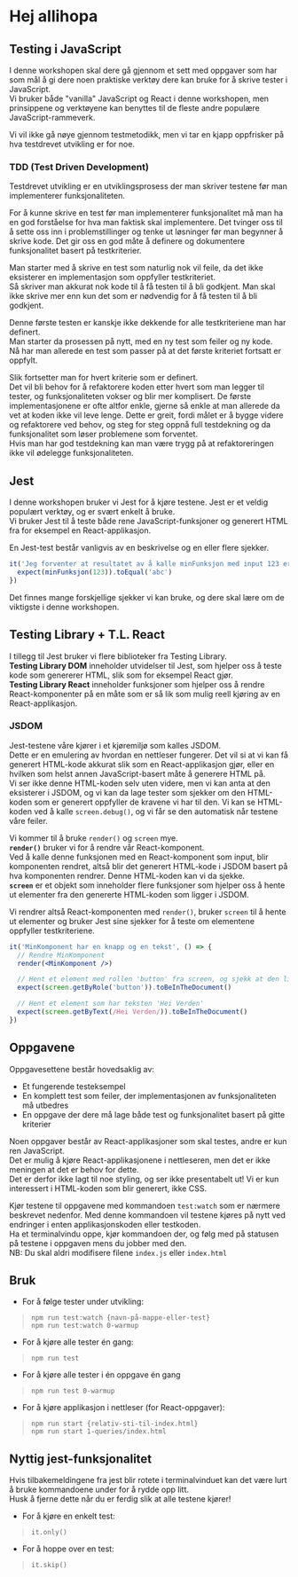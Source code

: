 # Hej allihopa

## Testing i JavaScript
I denne workshopen skal dere gå gjennom et sett med oppgaver som har som mål å gi dere noen praktiske verktøy dere kan bruke for å skrive tester i JavaScript.  
Vi bruker både "vanilla" JavaScript og React i denne workshopen, men prinsippene og verktøyene kan benyttes til de fleste andre populære JavaScript-rammeverk.

Vi vil ikke gå nøye gjennom testmetodikk, men vi tar en kjapp oppfrisker på hva testdrevet utvikling er for noe.

### TDD (Test Driven Development)
Testdrevet utvikling er en utviklingsprosess der man skriver testene før man implementerer funksjonaliteten.  

For å kunne skrive en test før man implementerer funksjonalitet må man ha en god forståelse for hva man faktisk skal implementere. Det tvinger oss til å sette oss inn i problemstillinger og tenke ut løsninger før man begynner å skrive kode. Det gir oss en god måte å definere og dokumentere funksjonalitet basert på testkriterier.

Man starter med å skrive en test som naturlig nok vil feile, da det ikke eksisterer en implementasjon som oppfyller testkriteriet.  
Så skriver man akkurat nok kode til å få testen til å bli godkjent. Man skal ikke skrive mer enn kun det som er nødvendig for å få testen til å bli godkjent.  

Denne første testen er kanskje ikke dekkende for alle testkriteriene man har definert.  
Man starter da prosessen på nytt, med en ny test som feiler og ny kode.  
Nå har man allerede en test som passer på at det første kriteriet fortsatt er oppfylt.  

Slik fortsetter man for hvert kriterie som er definert.  
Det vil bli behov for å refaktorere koden etter hvert som man legger til tester, og funksjonaliteten vokser og blir mer komplisert. De første implementasjonene er ofte altfor enkle, gjerne så enkle at man allerede da vet at koden ikke vil leve lenge. Dette er greit, fordi målet er å bygge videre og refaktorere ved behov, og steg for steg oppnå full testdekning og da funksjonalitet som løser problemene som forventet.  
Hvis man har god testdekning kan man være trygg på at refaktoreringen ikke vil ødelegge funksjonaliteten.  

## Jest
I denne workshopen bruker vi Jest for å kjøre testene. Jest er et veldig populært verktøy, og er svært enkelt å bruke.  
Vi bruker Jest til å teste både rene JavaScript-funksjoner og generert HTML fra for eksempel en React-applikasjon.

En Jest-test består vanligvis av en beskrivelse og en eller flere sjekker.
```js
it('Jeg forventer at resultatet av å kalle minFunksjon med input 123 er likt "abc"', () => {
  expect(minFunksjon(123)).toEqual('abc')
})
```
Det finnes mange forskjellige sjekker vi kan bruke, og dere skal lære om de viktigste i denne workshopen.

## Testing Library + T.L. React
I tillegg til Jest bruker vi flere biblioteker fra Testing Library.  
**Testing Library DOM** inneholder utvidelser til Jest, som hjelper oss å teste kode som genererer HTML, slik som for eksempel React gjør.  
**Testing Library React** inneholder funksjoner som hjelper oss å rendre React-komponenter på en måte som er så lik som mulig reell kjøring av en React-applikasjon.

### JSDOM
Jest-testene våre kjører i et kjøremiljø som kalles JSDOM.  
Dette er en emulering av hvordan en nettleser fungerer. Det vil si at vi kan få generert HTML-kode akkurat slik som en React-applikasjon gjør, eller en hvilken som helst annen JavaScript-basert måte å generere HTML på.  
Vi ser ikke denne HTML-koden selv uten videre, men vi kan anta at den eksisterer i JSDOM, og vi kan da lage tester som sjekker om den HTML-koden som er generert oppfyller de kravene vi har til den. Vi kan se HTML-koden ved å kalle `screen.debug()`, og vi får se den automatisk når testene våre feiler.

Vi kommer til å bruke `render()` og `screen` mye.  
**`render()`** bruker vi for å rendre vår React-komponent.  
Ved å kalle denne funksjonen med en React-komponent som input, blir komponenten rendret, altså blir det generert HTML-kode i JSDOM basert på hva komponenten rendrer. Denne HTML-koden kan vi da sjekke.  
**`screen`** er et objekt som inneholder flere funksjoner som hjelper oss å hente ut elementer fra den genererte HTML-koden som ligger i JSDOM.  

Vi rendrer altså React-komponenten med `render()`, bruker `screen` til å hente ut elementer og bruker Jest sine sjekker for å teste om elementene oppfyller testkriteriene.


```jsx
it('MinKomponent har en knapp og en tekst', () => {
  // Rendre MinKomponent
  render(<MinKomponent />)

  // Hent et element med rollen 'button' fra screen, og sjekk at den ligger i DOM-en
  expect(screen.getByRole('button')).toBeInTheDocument()

  // Hent et element som har teksten 'Hei Verden'
  expect(screen.getByText(/Hei Verden/)).toBeInTheDocument()
})
```

## Oppgavene
Oppgavesettene består hovedsaklig av:
- Et fungerende testeksempel
- En komplett test som feiler, der implementasjonen av funksjonaliteten må utbedres
- En oppgave der dere må lage både test og funksjonalitet basert på gitte kriterier

Noen oppgaver består av React-applikasjoner som skal testes, andre er kun ren JavaScript.  
Det er mulig å kjøre React-applikasjonene i nettleseren, men det er ikke meningen at det er behov for dette.  
Det er derfor ikke lagt til noe styling, og ser ikke presentabelt ut!
Vi er kun interessert i HTML-koden som blir generert, ikke CSS.

Kjør testene til oppgavene med kommandoen `test:watch` som er nærmere beskrevet nedenfor.
Med denne kommandoen vil testene kjøres på nytt ved endringer i enten applikasjonskoden eller testkoden.  
Ha et terminalvindu oppe, kjør kommandoen der, og følg med på statusen på testene i oppgaven mens du jobber med den.  
NB: Du skal aldri modifisere filene `index.js` eller `index.html`

## Bruk
- For å følge tester under utvikling:  
>`npm run test:watch {navn-på-mappe-eller-test}`  
>`npm run test:watch 0-warmup`
- For å kjøre alle tester én gang:  
>`npm run test`
- For å kjøre alle tester i én oppgave én gang
>`npm run test 0-warmup`
- For å kjøre applikasjon i nettleser (for React-oppgaver):  
>`npm run start {relativ-sti-til-index.html}`  
>`npm run start 1-queries/index.html`

## Nyttig jest-funksjonalitet
Hvis tilbakemeldingene fra jest blir rotete i terminalvinduet kan det være lurt å bruke kommandoene under for å rydde opp litt.  
Husk å fjerne dette når du er ferdig slik at alle testene kjører!
- For å kjøre en enkelt test:  
>`it.only()`
- For å hoppe over en test:  
>`it.skip()`  

